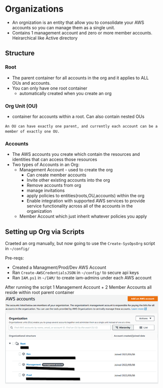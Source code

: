 # Organizations
 - An orgnization is an entity that allow you to consolidate your AWS accounts so you can manage them as a single unit.
 - Contains 1 management account and zero or more member accounts. Heirarchical like Active directory

## Structure
### Root
 - The parent container for all accounts in the org and it applies to ALL OUs and   accounts. 
 - You can only have one root container
   - automatically created when you create an org

### Org Unit (OU)
 - container for accounts within a root. Can also contain nested OUs
  
`An OU can have exactly one parent, and currently each account can be a member of exactly one OU.`

### Accounts
 - The AWS accounts you create which contain the resources and identities that can access those resources
 - Two types of Accounts in an Org:
   - Management Account - used to create the org
     - Can create member accounts
     - Invite other existing accounts into the org
     - Remove accounts from org
     - manage invitations
     - apply policies to entities(roots,OU,accounts) within the org
     - Enable integration with supported AWS services to provide service functionality across all of the accounts in the organization
   - Member Account which just inherit whatever policies you apply

## Setting up Org via Scripts
Craeted an org manually, but now going to use the `Create-SysOpsOrg` script in `~/config/`

Pre-reqs:
 - Created a Managment/Prod/Dev AWS Account
 - Ran `Create-AWSCredentialsJSON` in `~/config/` to secure api keys
 - Ran `IAM.ps1` in `~/IAM/` to create iam-admins under each AWS account

After running the script 1 Management Account + 2 Member Accounts all reside within root parent container
![](/Images/orgafter.png)

